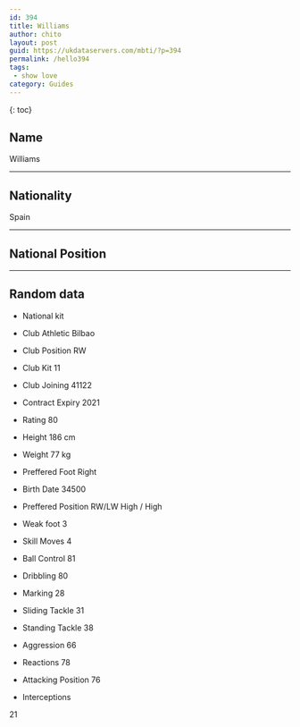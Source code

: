 ```yaml
---
id: 394
title: Williams
author: chito
layout: post
guid: https://ukdataservers.com/mbti/?p=394
permalink: /hello394
tags:
 - show love
category: Guides
---
```



{: toc}

## Name  
Williams 

* * *

## Nationality  
Spain 

* * *

## National Position 

* * *

## Random data 

  * National kit 
  * Club 
Athletic Bilbao 

  * Club Position 
RW 

  * Club Kit 
11 

  * Club Joining 
41122 

  * Contract Expiry 
2021 

  * Rating 
80 

  * Height 
186 cm 

  * Weight 
77 kg 

  * Preffered Foot 
Right 

  * Birth Date 
34500 

  * Preffered Position 
RW/LW High / High 

  * Weak foot 
3 

  * Skill Moves 
4 

  * Ball Control 
81 

  * Dribbling 
80 

  * Marking 
28 

  * Sliding Tackle 
31 

  * Standing Tackle 
38 

  * Aggression 
66 

  * Reactions 
78 

  * Attacking Position 
76 

  * Interceptions 

21
